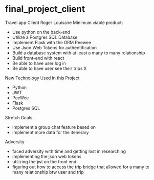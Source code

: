 # final_project_client
Travel app Client
Roger Louisaire
Minimum viable product:
- Use python on the back-end
- Utilize a Postgres SQL Database
- Implement Flask with the ORM Peewee
- Use Json Web Tokens for authentification
- Build a database system with at least a many to many relationship
- Build front-end with react
- Be able to have user log in
- Be able to have user see their trips X

New Technology Used in this Project
- Python
- JWT
- PeeWee
- Flask
- Postgres SQL

Stretch Goals
- implement a group chat feature based on 
- implement more data for the itenerary

Adversity
- faced adversity with time and getting lost in researching
- implementing the json web tokens
- utilizing the jwt on the front end
- figuring out how to access the trip bridge that allowed for a many to many relationship btw user and trip